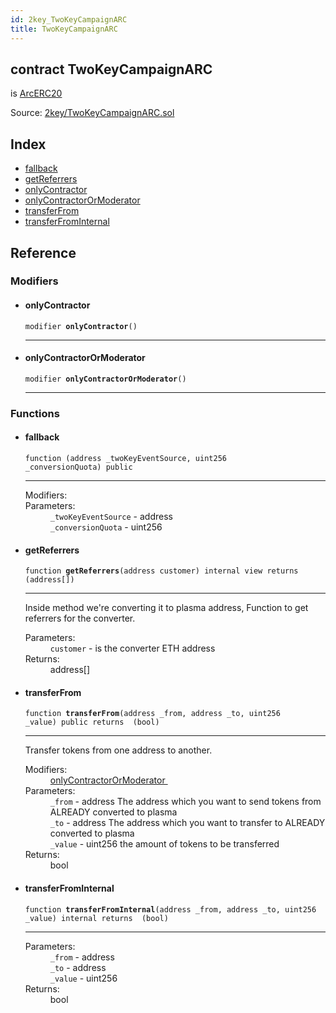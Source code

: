 ```yaml
---
id: 2key_TwoKeyCampaignARC
title: TwoKeyCampaignARC
---
```


<div class="contract-doc"><div class="contract"><h2 class="contract-header"><span class="contract-kind">contract</span> TwoKeyCampaignARC</h2><p class="base-contracts"><span>is</span> <a href="2key_ArcERC20.html">ArcERC20</a></p><div class="source">Source: <a href="git+https://github.com/2keynet/web3-alpha/blob/v0.0.3/contracts/2key/TwoKeyCampaignARC.sol" target="_blank">2key/TwoKeyCampaignARC.sol</a></div></div><div class="index"><h2>Index</h2><ul><li><a href="2key_TwoKeyCampaignARC.html#">fallback</a></li><li><a href="2key_TwoKeyCampaignARC.html#getReferrers">getReferrers</a></li><li><a href="2key_TwoKeyCampaignARC.html#onlyContractor">onlyContractor</a></li><li><a href="2key_TwoKeyCampaignARC.html#onlyContractorOrModerator">onlyContractorOrModerator</a></li><li><a href="2key_TwoKeyCampaignARC.html#transferFrom">transferFrom</a></li><li><a href="2key_TwoKeyCampaignARC.html#transferFromInternal">transferFromInternal</a></li></ul></div><div class="reference"><h2>Reference</h2><div class="modifiers"><h3>Modifiers</h3><ul><li><div class="item modifier"><span id="onlyContractor" class="anchor-marker"></span><h4 class="name">onlyContractor</h4><div class="body"><code class="signature">modifier <strong>onlyContractor</strong><span>() </span></code><hr/></div></div></li><li><div class="item modifier"><span id="onlyContractorOrModerator" class="anchor-marker"></span><h4 class="name">onlyContractorOrModerator</h4><div class="body"><code class="signature">modifier <strong>onlyContractorOrModerator</strong><span>() </span></code><hr/></div></div></li></ul></div><div class="functions"><h3>Functions</h3><ul><li><div class="item function"><span id="fallback" class="anchor-marker"></span><h4 class="name">fallback</h4><div class="body"><code class="signature">function <strong></strong><span>(address _twoKeyEventSource, uint256 _conversionQuota) </span><span>public </span></code><hr/><dl><dt><span class="label-modifiers">Modifiers:</span></dt><dd></dd><dt><span class="label-parameters">Parameters:</span></dt><dd><div><code>_twoKeyEventSource</code> - address</div><div><code>_conversionQuota</code> - uint256</div></dd></dl></div></div></li><li><div class="item function"><span id="getReferrers" class="anchor-marker"></span><h4 class="name">getReferrers</h4><div class="body"><code class="signature">function <strong>getReferrers</strong><span>(address customer) </span><span>internal </span><span>view </span><span>returns  (address[]) </span></code><hr/><div class="description"><p>Inside method we&#x27;re converting it to plasma address, Function to get referrers for the converter.</p></div><dl><dt><span class="label-parameters">Parameters:</span></dt><dd><div><code>customer</code> - is the converter ETH address</div></dd><dt><span class="label-return">Returns:</span></dt><dd>address[]</dd></dl></div></div></li><li><div class="item function"><span id="transferFrom" class="anchor-marker"></span><h4 class="name">transferFrom</h4><div class="body"><code class="signature">function <strong>transferFrom</strong><span>(address _from, address _to, uint256 _value) </span><span>public </span><span>returns  (bool) </span></code><hr/><div class="description"><p>Transfer tokens from one address to another.</p></div><dl><dt><span class="label-modifiers">Modifiers:</span></dt><dd><a href="2key_TwoKeyCampaignARC.html#onlyContractorOrModerator">onlyContractorOrModerator </a></dd><dt><span class="label-parameters">Parameters:</span></dt><dd><div><code>_from</code> - address The address which you want to send tokens from ALREADY converted to plasma</div><div><code>_to</code> - address The address which you want to transfer to ALREADY converted to plasma</div><div><code>_value</code> - uint256 the amount of tokens to be transferred</div></dd><dt><span class="label-return">Returns:</span></dt><dd>bool</dd></dl></div></div></li><li><div class="item function"><span id="transferFromInternal" class="anchor-marker"></span><h4 class="name">transferFromInternal</h4><div class="body"><code class="signature">function <strong>transferFromInternal</strong><span>(address _from, address _to, uint256 _value) </span><span>internal </span><span>returns  (bool) </span></code><hr/><dl><dt><span class="label-parameters">Parameters:</span></dt><dd><div><code>_from</code> - address</div><div><code>_to</code> - address</div><div><code>_value</code> - uint256</div></dd><dt><span class="label-return">Returns:</span></dt><dd>bool</dd></dl></div></div></li></ul></div></div></div>
